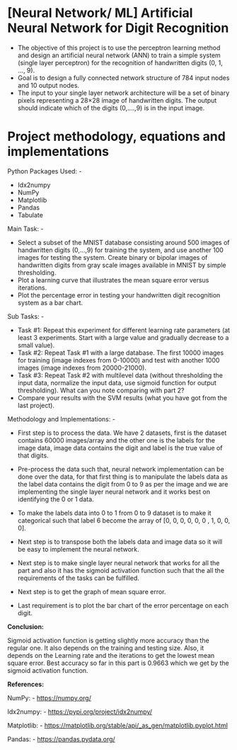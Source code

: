 # [Neural Network/ ML] Artificial Neural Network for Digit Recognition


- The objective of this project is to use the perceptron learning method and
    design an artificial neural network (ANN) to train a simple system (single
    layer perceptron) for the recognition of handwritten digits (0, 1, ..., 9).
- Goal is to design a fully connected network structure of 784 input nodes
    and 10 output nodes.
- The input to your single layer network architecture will be a set of binary
    pixels representing a 28×28 image of handwritten digits. The output should
    indicate which of the digits (0,....,9) is in the input image.

# Project methodology, equations and implementations

Python Packages Used: -

- Idx2numpy
- NumPy
- Matplotlib
- Pandas
- Tabulate

Main Task: -

- Select a subset of the MNIST database consisting around 500 images of
    handwritten digits (0,...,9) for training the system, and use another 100
    images for testing the system. Create binary or bipolar images of
    handwritten digits from gray scale images available in MNIST by simple
    thresholding.
- Plot a learning curve that illustrates the mean square error versus
    iterations.
- Plot the percentage error in testing your handwritten digit recognition
    system as a bar chart.


Sub Tasks: -

- Task #1: Repeat this experiment for different learning rate parameters (at
    least 3 experiments. Start with a large value and gradually decrease to a
    small value).
- Task #2: Repeat Task #1 with a large database. The first 10000 images for
    training (image indexes from 0-10000) and test with another 1000 images
    (image indexes from 20000-21000).
- Task #3: Repeat Task #2 with multilevel data (without thresholding the
    input data, normalize the input data, use sigmoid function for output
    thresholding). What can you note comparing with part 2?
- Compare your results with the SVM results (what you have got from the
    last project).

Methodology and Implementations: -

- First step is to process the data. We have 2 datasets, first is the dataset
    contains 60000 images/array and the other one is the labels for the image
    data, image data contains the digit and label is the true value of that digits.
- Pre-process the data such that, neural network implementation can be
    done over the data, for that first thing is to manipulate the labels data as
    the label data contains the digit from 0 to 9 as per the image and we are
    implementing the single layer neural network and it works best on
    identifying the 0 or 1 data.
- To make the labels data into 0 to 1 from 0 to 9 dataset is to make it
    categorical such that label 6 become the array of [0, 0, 0, 0, 0, 0 , 1, 0, 0, 0].
- Next step is to transpose both the labels data and image data so it will be
    easy to implement the neural network.
- Next step is to make single layer neural network that works for all the part
    and also it has the sigmoid activation function such that the all the
    requirements of the tasks can be fulfilled.


- Next step is to get the graph of mean square error.
- Last requirement is to plot the bar chart of the error percentage on each
    digit.

**Conclusion:**

Sigmoid activation function is getting slightly more accuracy than the
regular one. It also depends on the training and testing size. Also, it depends on
the Learning rate and the iterations to get the lowest mean square error. Best
accuracy so far in this part is 0.9663 which we get by the sigmoid activation
function.

**References:**

NumPy: - https://numpy.org/

Idx2numpy: - https://pypi.org/project/idx2numpy/

Matplotlib: - https://matplotlib.org/stable/api/_as_gen/matplotlib.pyplot.html

Pandas: - https://pandas.pydata.org/


